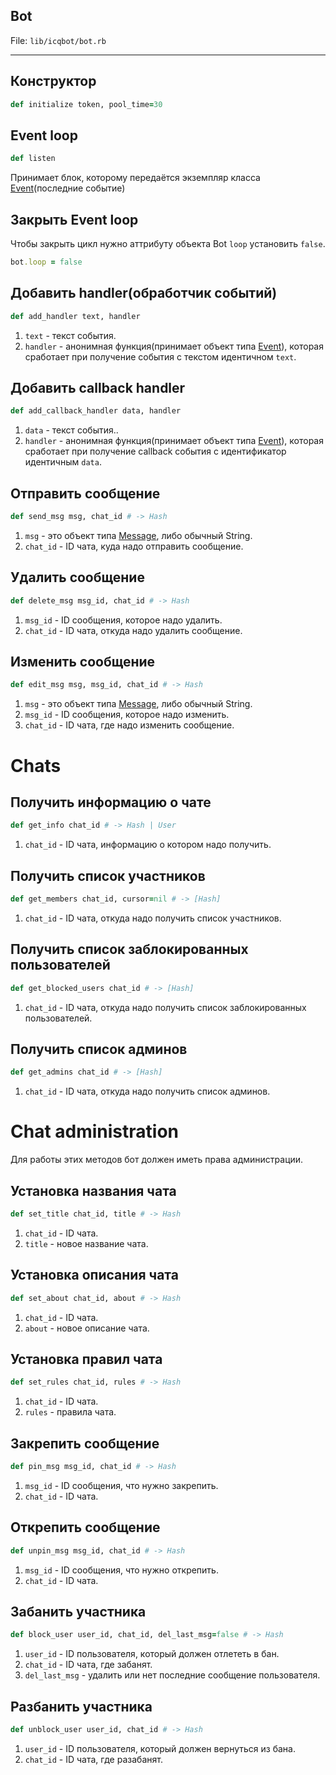 
Bot
---

File: `lib/icqbot/bot.rb`

---

## Конструктор 
```ruby
def initialize token, pool_time=30
```

## Event loop
```ruby
def listen
```
Принимает блок, которому передаётся экземпляр класса [Event](./event.md)(последние событие)

## Закрыть Event loop
Чтобы закрыть цикл нужно аттрибуту объекта Bot `loop` установить `false`.
```ruby
bot.loop = false
```

## Добавить handler(обработчик событий)
```ruby
def add_handler text, handler
```
1. `text` - текст события.
2. `handler` - анонимная функция(принимает объект типа [Event](./event.md)), которая сработает при получение события с текстом идентичном `text`.

## Добавить callback handler
```ruby
def add_callback_handler data, handler
```
1. `data` - текст события..
2. `handler` - анонимная функция(принимает объект типа [Event](./event.md)), которая сработает при получение callback события с идентификатор идентичным `data`.

## Отправить сообщение
```ruby
def send_msg msg, chat_id # -> Hash
```
1. `msg` - это объект типа [Message](./message.md), либо обычный String.
2. `chat_id` - ID чата, куда надо отправить сообщение.

## Удалить сообщение
```ruby
def delete_msg msg_id, chat_id # -> Hash
```
1. `msg_id` - ID сообщения, которое надо удалить. 
2. `chat_id` - ID чата, откуда надо удалить сообщение.

## Изменить сообщение
```ruby
def edit_msg msg, msg_id, chat_id # -> Hash
```
1. `msg` - это объект типа [Message](./message.md), либо обычный String.
2. `msg_id` - ID сообщения, которое надо изменить. 
3. `chat_id` - ID чата, где надо изменить сообщение.

# Chats

## Получить информацию о чате
```ruby
def get_info chat_id # -> Hash | User
```
1. `chat_id` - ID чата, информацию о котором надо получить.

## Получить список участников
```ruby
def get_members chat_id, cursor=nil # -> [Hash]
```
1. `chat_id` - ID чата, откуда надо получить список участников.

## Получить список заблокированных пользователей
```ruby
def get_blocked_users chat_id # -> [Hash]
```
1. `chat_id` - ID чата, откуда надо получить список заблокированных пользователей.

## Получить список aдминов
```ruby
def get_admins chat_id # -> [Hash]
```
1. `chat_id` - ID чата, откуда надо получить список aдминов.

# Chat administration
Для работы этих методов бот должен иметь права администрации. 

## Установка названия чата
```ruby
def set_title chat_id, title # -> Hash
```
1. `chat_id` - ID чата.
2. `title` - новое название чата.

## Установка описания чата
```ruby
def set_about chat_id, about # -> Hash
```
1. `chat_id` - ID чата.
2. `about` - новое описание чата. 

## Установка правил чата
```ruby
def set_rules chat_id, rules # -> Hash
```
1. `chat_id` - ID чата.
2. `rules` - правила чата.

## Закрепить сообщение
```ruby
def pin_msg msg_id, chat_id # -> Hash
```
1. `msg_id` - ID сообщения, что нужно закрепить.
2. `chat_id` - ID чата.

## Открепить сообщение
```ruby
def unpin_msg msg_id, chat_id # -> Hash
```
1. `msg_id` - ID сообщения, что нужно открепить.
2. `chat_id` - ID чата.

## Забанить участника
```ruby
def block_user user_id, chat_id, del_last_msg=false # -> Hash
```
1. `user_id` - ID пользователя, который должен отлететь в бан.
2. `chat_id` - ID чата, где забанят.
3. `del_last_msg` - удалить или нет последние сообщение пользователя. 

## Разбанить участника
```ruby
def unblock_user user_id, chat_id # -> Hash
```
1. `user_id` - ID пользователя, который должен вернуться из бана.
2. `chat_id` - ID чата, где разабанят.
